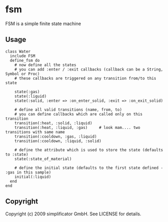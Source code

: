 # fsm

FSM is a simple finite state machine

## Usage
    class Water
      include FSM
      define_fsm do
        # now define all the states
        # you can add :enter / :exit callbacks (callback can be a String, Symbol or Proc)
        # these callbacks are triggered on any transition from/to this state
        
        state(:gas)
        state(:liquid)
        state(:solid, :enter => :on_enter_solid, :exit => :on_exit_solid)
        
        # define all valid transitions (name, from, to)
        # you can define callbacks which are called only on this transition
        transition(:heat, :solid, :liquid)
        transition(:heat, :liquid, :gas)     # look mam.... two transitions with same name
        transition(:cooldown, :gas, :liquid)
        transition(:cooldown, :liquid, :solid)
        
        # define the attribute which is used to store the state (defaults to :state)
        state(:state_of_material)
        
        # define the initial state (defaults to the first state defined - :gas in this sample)
        initial(:liquid)
      end
    end
## Copyright
Copyright (c) 2009 simplificator GmbH. See LICENSE for details.
